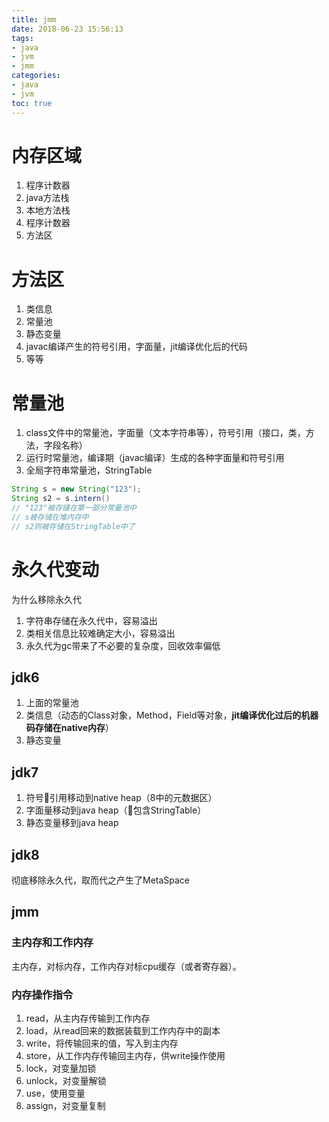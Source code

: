 ```yaml
---
title: jmm
date: 2018-06-23 15:56:13
tags: 
- java
- jvm
- jmm
categories:
- java
- jvm
toc: true
---
```

# 内存区域
1. 程序计数器
2. java方法栈
3. 本地方法栈
4. 程序计数器
5. 方法区

# 方法区
1. 类信息
2. 常量池
3. 静态变量
4. javac编译产生的符号引用，字面量，jit编译优化后的代码
5. 等等

<!-- more -->

# 常量池
1. class文件中的常量池，字面量（文本字符串等），符号引用（接口，类，方法，字段名称）
2. 运行时常量池，编译期（javac编译）生成的各种字面量和符号引用
3. 全局字符串常量池，StringTable

```java
String s = new String("123");
String s2 = s.intern()
// "123"被存储在第一部分常量池中
// s被存储在堆内存中
// s2则被存储在StringTable中了
```

# 永久代变动
为什么移除永久代
1. 字符串存储在永久代中，容易溢出
2. 类相关信息比较难确定大小，容易溢出
3. 永久代为gc带来了不必要的复杂度，回收效率偏低

## jdk6
1. 上面的常量池
2. 类信息（动态的Class对象，Method，Field等对象，**jit编译优化过后的机器码存储在native内存**）
3. 静态变量

## jdk7
1. 符号引用移动到native heap（8中的元数据区）
2. 字面量移动到java heap（包含StringTable）
3. 静态变量移到java heap

## jdk8
彻底移除永久代，取而代之产生了MetaSpace

## jmm
### 主内存和工作内存
主内存，对标内存，工作内存对标cpu缓存（或者寄存器）。
### 内存操作指令
1. read，从主内存传输到工作内存
2. load，从read回来的数据装载到工作内存中的副本
3. write，将传输回来的值，写入到主内存
4. store，从工作内存传输回主内存，供write操作使用
5. lock，对变量加锁
6. unlock，对变量解锁
7. use，使用变量
8. assign，对变量复制